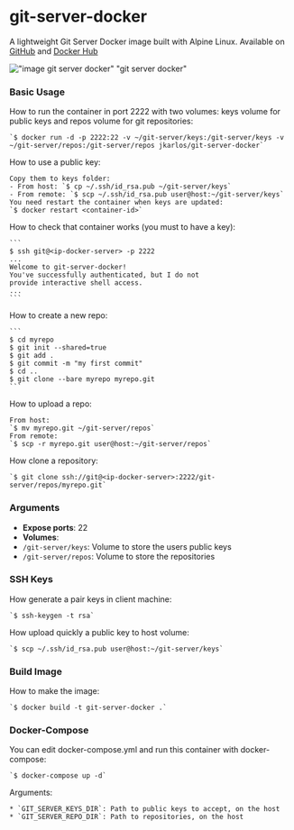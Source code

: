 # git-server-docker
A lightweight Git Server Docker image built with Alpine Linux. Available on [GitHub](https://github.com/jkarlosb/git-server-docker) and [Docker Hub](https://hub.docker.com/r/jkarlos/git-server-docker/)

!["image git server docker" "git server docker"](https://raw.githubusercontent.com/jkarlosb/git-server-docker/master/git-server-docker.jpg)

### Basic Usage

How to run the container in port 2222 with two volumes: keys volume for public keys and repos volume for git repositories:

	`$ docker run -d -p 2222:22 -v ~/git-server/keys:/git-server/keys -v ~/git-server/repos:/git-server/repos jkarlos/git-server-docker`

How to use a public key:

    Copy them to keys folder: 
	- From host: `$ cp ~/.ssh/id_rsa.pub ~/git-server/keys`
	- From remote: `$ scp ~/.ssh/id_rsa.pub user@host:~/git-server/keys`
	You need restart the container when keys are updated:
	`$ docker restart <container-id>`
	
How to check that container works (you must to have a key):

	```
	$ ssh git@<ip-docker-server> -p 2222
	...
	Welcome to git-server-docker!
	You've successfully authenticated, but I do not
	provide interactive shell access.
	...
	```

How to create a new repo:

    ```
	$ cd myrepo
	$ git init --shared=true
	$ git add .
	$ git commit -m "my first commit"
	$ cd ..
	$ git clone --bare myrepo myrepo.git
	```

How to upload a repo:

	From host:
	`$ mv myrepo.git ~/git-server/repos`
	From remote:
	`$ scp -r myrepo.git user@host:~/git-server/repos`

How clone a repository:

	`$ git clone ssh://git@<ip-docker-server>:2222/git-server/repos/myrepo.git`

### Arguments

* **Expose ports**: 22
* **Volumes**:
 * `/git-server/keys`: Volume to store the users public keys
 * `/git-server/repos`: Volume to store the repositories

### SSH Keys

How generate a pair keys in client machine:

	`$ ssh-keygen -t rsa`

How upload quickly a public key to host volume:

	`$ scp ~/.ssh/id_rsa.pub user@host:~/git-server/keys`

### Build Image

How to make the image:

	`$ docker build -t git-server-docker .`

### Docker-Compose

You can edit docker-compose.yml and run this container with docker-compose:

	`$ docker-compose up -d`

Arguments:

    * `GIT_SERVER_KEYS_DIR`: Path to public keys to accept, on the host
    * `GIT_SERVER_REPO_DIR`: Path to repositories, on the host
